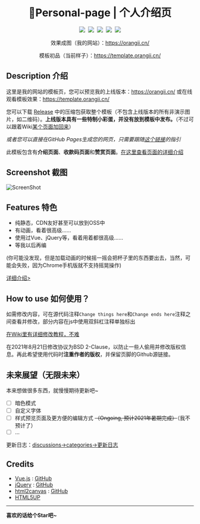 <h1 align="center">🌈Personal-page | 个人介绍页</h1>
<p align="center">
  <a href="https://github.com/Jiaocz/Personal-page/blob/master/LICENSE"><img src="https://img.shields.io/github/license/jiaocz/personal-page" /></a>&nbsp;
  <a href="https://github.com/Jiaocz/Personal-page/releases"><img src="https://img.shields.io/github/v/release/jiaocz/personal-page.svg" /></a>&nbsp;
  <a href="https://github.com/Jiaocz/Personal-page/commits/master"><img src="https://img.shields.io/github/commits-since/Jiaocz/personal-page/latest" /></a>&nbsp;
  <a href="https://github.com/Jiaocz/Personal-page/commits/master"><img src="https://img.shields.io/github/commit-activity/m/Jiaocz/personal-page" /></a>&nbsp;
  <a href="https://github.com/Jiaocz/Personal-page"><img src="https://img.shields.io/github/stars/jiaocz/personal-page?style=social" /></a>
</p>
<p align="center">
  效果成图（我的网站）：<a href="https://orangii.cn/">https://orangii.cn/</a>
</p>
<p align="center">
  模板初品（当前样子）：<a href="https://template.orangii.cn">https://template.orangii.cn/</a>
</p>

## Description 介绍

这里是我的网站的模板页，您可以预览我的上线版本：https://orangii.cn/ 或在线观看模板效果：https://template.orangii.cn/

您可以下载 [Release](https://github.com/Jiaocz/Personal-page/releases) 中的压缩包获取整个模板（不包含上线版本的所有非演示图片，如二维码）。**上线版本具有一些特制小彩蛋，并没有放到模板中发布。**（不过可以跟着Wiki[某个页面加回来](https://github.com/Jiaocz/Personal-page/wiki/%E8%A2%AB%E5%88%A0%E5%8E%BB%E7%9A%84%E5%86%85%E5%AE%B9)）

_或者您可以直接在GitHub Pages生成您的网页，只需要跟随[这个链接](https://github.com/Jiaocz/Personal-page/wiki/%E4%BB%A5%E6%AD%A4%E6%A8%A1%E6%9D%BF%E4%B8%BA%E5%9F%BA%E7%A1%80%E9%80%9A%E8%BF%87GitHub-pages%E5%BB%BA%E7%AB%8B%E8%87%AA%E5%B7%B1%E7%9A%84%E7%BD%91%E9%A1%B5)的指引_

此模板包含有**介绍页面**、**收款码页面**和**赞赏页面**。[在这里查看页面的详细介绍](https://github.com/Jiaocz/Personal-page/wiki/%E4%B8%AA%E4%BA%BA%E4%BB%8B%E7%BB%8D%E6%A8%A1%E6%9D%BF%E8%AF%A6%E7%BB%86%E4%BB%8B%E7%BB%8D)

## Screenshot 截图
![ScreenShot](https://user-images.githubusercontent.com/14857984/129847923-33ea7ccd-90ae-48a1-864c-464bf170bc0d.png)

## Features 特色

- 纯静态，CDN友好甚至可以放到OSS中
- 有动画，看着很高级……
- 使用过Vue、jQuery等，看着用着都很高级……
- 等我以后再编

(你可能没发现，但是加载动画的时候摇一摇会把杯子里的东西要出去，当然，可能会失败，因为Chrome手机版就不支持摇晃操作)

[详细介绍>](https://github.com/Jiaocz/Personal-page/wiki/%E4%B8%AA%E4%BA%BA%E4%BB%8B%E7%BB%8D%E6%A8%A1%E6%9D%BF%E8%AF%A6%E7%BB%86%E4%BB%8B%E7%BB%8D)

## How to use 如何使用？

如需修改内容，可在源代码注释`Change things here`和`Change ends here`注释之间查看并修改，部分内容在js中使用双斜杠注释单独标出

[在Wiki里有详细修改教程，不难](https://github.com/Jiaocz/Personal-page/wiki)

在2021年8月21日修改协议为BSD 2-Clause，以防止一些人偷用并修改版权信息。再此希望使用代码时**注重作者的版权**，并保留页脚的Github源链接。

## 未来展望（无限未来）
本来想做很多东西，就慢慢期待更新吧~

- [ ] 暗色模式
- [ ] 自定义字体
- [ ] 样式预览页面及更方便的编辑方式 ~~（Ongoing, 预计2021年暑期完成）~~（我不预计了）
- [ ] ...

更新日志：[discussions->categories->更新日志](https://github.com/Jiaocz/Personal-page/discussions/categories/%E6%9B%B4%E6%96%B0%E6%97%A5%E5%BF%97)

## Credits
- [Vue.js](https://vuejs.org/) : [GitHub](https://github.com/vuejs/vue)
- [jQuery](https://jquery.com/) : [GitHub](https://github.com/jquery/jquery)
- [html2canvas](https://html2canvas.hertzen.com) : [GitHub](https://github.com/niklasvh/html2canvas)
- [HTML5UP](https://html5up.net/)

------

**喜欢的话给个Star吧~**

<!--
Copyright (c) 2021, Orangii|橙梓
All rights reserved.
-->
